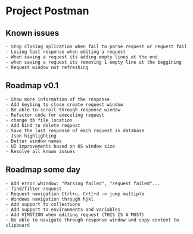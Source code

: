 # Project Postman

## Known issues
    - Stop closing aplication when fail to parse request or request fail
    - Losing last response when editing a request
    - When saving a request its adding empty lines at the end
    - when saving a request its removing 1 empty line at the beggining
    - Request window not refreshing

## Roadmap v0.1
    - Show more information of the response
    - Add keybing to close create request window
    - Be able to scroll through response window
    - Refactor code for executing request
    - change db file location
    - Add bind to delete request
    - Save the last response of each request in database
    - Json highlighting
    - Better window names
    - UI improvements based on OS window size
    - Resolve all known issues

## Roadmap some day
    - Add error whindow: "Parsing failed", "request failed"...
    - find/filter request
    - Request navigation Ctrl+u, Crtl+d -> jump multiple
    - Windows navigation through hjkl
    - Add support to collections
    - Add support to environments and variables
    - Add VIMOTION when editing request (THIS IS A MUST)
    - Be able to navigate through response window and copy content to clipboard


